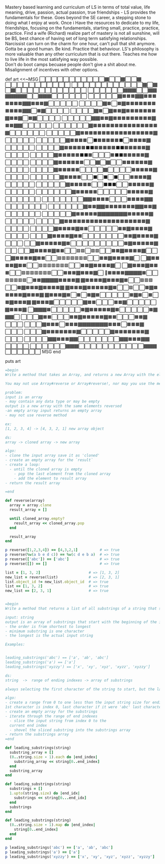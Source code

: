 Mastery based learning and curriculum of LS in terms of total value, life meaning, drive, passion, actual passion, true friendships - LS provides the fundamentals for these.  Goes beyond the SE career, a stepping stone to doing what I enjoy at work.  Once i Have the resources to dedicate to my life, friendships, focusing on the fundamentals, starting small, practice, practice, practice.  Find a wife (Richard) realize part of mastery is not all sunshine, will be BS, best chance of having set of long term satisfying relationships.  Narcissist can turn on the charm for one hour, can't pull that shit anymore.  Gotta be a good human.  Be kind. Practice that behaviour.  LS's philosophy is more valuable than any other curriculum that is out there.  Teaches me how to live life in the most satisfying way possible.  
Don't do boot camps becuase people don't give a shit about me. Misalignment of incentives with other options.  

def art
  <<~MSG
  ⬜⬜⬜⬜⬜⬜⬜⬜⬜⬜⬜🏾⬜⬜🏾⬜⬜🏾⬜⬜⬜⬜⬜⬜⬜⬜⬜⬜⬜
  ⬜⬜⬜⬜⬜⬜⬜⬜⬜⬜⬜⬜🏾⬜🏾⬜🏾⬜⬜⬜⬜⬜⬜⬜⬜⬜⬜⬜⬜
  ⬜⬜⬜⬜⬜⬜🏾🏾🏾⬜⬜🏾🏾🏾🏾🏾🏾🏾⬜⬜🏾🏾🏾⬜⬜⬜⬜⬜⬜
  ⬜⬜⬜⬜⬜🏾🟧🟧🟧🏾🏾🟧🟧🟧🟧🟧🟧🟧🏾🏾🟧🟧🟧🏾⬜⬜⬜⬜⬜
  ⬜⬜⬜⬜🏾🟧⬜🟧🏾🟧🟧🟧🟧🟧🟧🟧🟧🟧🟧🟧🏾🏾⬜🟧🏾⬜⬜⬜⬜
  ⬜⬜⬜⬜🏾🟧⬜🏾🟧🟧🏾🟧🟧🟧🟧🟧🟧🟧🏾🟧🟧🏾⬜🟧🏾⬜⬜⬜⬜
  ⬜⬜⬜⬜⬜🏾🏾🟧🟧🏾🟧🟧🟧🟧🟧🟧🟧🟧🟧🏾🟧🟧🏾🏾⬜⬜⬜⬜⬜
  ⬜⬜⬜⬜⬜⬜🏾🟧🟧🟧🟧🟧🟧🟧🟧🟧🟧🟧🟧🟧🟧🟧🏾⬜⬜⬜⬜⬜⬜
  ⬜⬜⬜⬜⬜🏾🟧🟧🟧🟧🟧🟧🟧🟧🟧🟧🟧🟧🟧🟧🟧🟧🟧🏾⬜⬜⬜⬜⬜
  ⬜⬜⬜⬜⬜🏾🟧🟧🟧🟧⬜⬛🟧🟧🟧🟧🟧⬛⬜🟧🟧🟧🟧🏾⬜⬜⬜⬜⬜
  ⬜⬜⬜⬜🏾🟧🟧🟧🟧🟧⬛⬛🟧🟧🟧🟧🟧⬛⬛🟧🟧🟧🟧🟧🏾⬜⬜⬜⬜
  ⬜⬜⬜⬜🏾🟧🟧🟧🟧🟧⬛⬛🟧⬜⬜⬜🟧⬛⬛🟧🟧🟧🟧🟧🏾⬜⬜⬜⬜
  ⬜⬜⬜⬜🏾🟧🟧🟧🟧🟧🟧⬜⬜🏾⬜🏾⬜⬜🟧🟧🟧🟧🟧🟧🏾⬜⬜⬜⬜
  ⬜⬜⬜⬜🏾🟧🟧🟧🟧🟧⬜⬜⬜⬜🏾⬜⬜⬜⬜🟧🟧🟧🟧🟧🏾⬜⬜⬜⬜
  ⬜⬜⬜⬜⬜🏾🟧🟧🟧🟧⬜⬜⬛⬜⬛⬜⬛⬜⬜🟧🟧🟧🟧🏾⬜⬜⬜⬜⬜
  ⬜⬜⬜⬜⬜🏾🟧🟧🟧🟧🟧⬜⬜⬛⬛⬛⬜⬜🟧🟧🟧🟧🟧🏾⬜⬜⬜⬜⬜
  ⬜⬜⬜⬜⬜⬜🏾🟧🟧🟧🟧🟧⬜⬜⬜⬜⬜🟧🟧🟧🟧🟧🏾⬜⬜⬜⬜⬜⬜
  ⬜⬜⬜⬜⬜⬜⬜🏾🏾🟧🟧🟧🟧⬜⬜⬜🟧🟧🟧🟧🏾🏾⬜⬜⬜⬜⬜⬜⬜
  ⬜⬜⬜⬜⬜⬜🏾🟧🟧🏾🏾🟧🟧🟧🟧🟧🟧🟧🏾🏾🟧🟧🏾⬜⬜⬜⬜⬜⬜
  ⬜⬜⬜⬜⬜🏾🟧🟧🟧🟧🟧🏾🏾🏾🏾🏾🏾🏾🟧🟧🟧🟧🟧🏾⬜⬜⬜⬜⬜
  ⬜⬜⬜⬜🏾🟧🟧🟧🟧🟧🟧🟧🟧🟧🟧🟧🟧🟧🟧🟧🟧🟧🟧🟧🏾⬜⬜⬜⬜
  ⬜⬜⬜⬜🏾🟧🟧🟧🟧🏾🟧🟧⬜⬜⬜⬜⬜🟧🟧🏾🟧🟧🟧🟧🏾⬜⬜⬜⬜
  ⬜⬜⬜🏾🟧🟧🟧🟧🏾🟧🟧⬜⬜⬜⬜⬜⬜⬜🟧🟧🏾🟧🟧🟧🟧🏾⬜⬜⬜
  ⬜⬜🏾🟧🟧🟧🟧🟧🏾🟧⬜⬜⬜⬜⬜⬜⬜⬜⬜🟧🏾🟧🟧🟧🟧🟧🏾⬜⬜
  ⬜⬜🏾🟧🟧🟧🟧🏾🟧🟧⬜⬜🟪🟪⬜🟪🟪⬜⬜🟧🟧🏾🟧🟧🟧🟧🏾⬜⬜
  ⬜🏾🟧🟧🟧🟧🏾🟧🟧⬜⬜🟪🟥🟥🟪🟥🟥🟪⬜⬜🟧🟧🏾🟧🟧🟧🟧🏾⬜
  ⬜🏾🟧🟧🟧🟧🏾🟧🟧⬜⬜🟪🟥🟥🟥🟥🟥🟪⬜⬜🟧🟧🏾🟧🟧🟧🟧🏾⬜
  ⬜🏾🟧🟧🟧🏾🟧🟧🟧⬜⬜🟪🟥🟥🟥🟥🟥🟪⬜⬜🟧🟧🟧🏾🟧🟧🟧🏾⬜
  🏾🟧🟧🟧🟧🏾🏾🏾🏾🟧⬜⬜🟪🟥🟥🟥🟪⬜🟧🟧🏾🏾🏾🏾🟧🟧🟧🟧🏾
  🏾🟧🟧🟧🟧🏾🟧🟧🟧🏾🟧⬜⬜🟪🟥🟪⬜⬜🟧🏾🟧🟧🟧🏾🟧🟧🟧🟧🏾
  🏾🟧🟧🟧🏾🟧🟧🟧🟧🟧🏾🟧⬜⬜🟪⬜⬜🟧🏾🟧🟧🟧🟧🟧🏾🟧🟧🟧🏾
  🏾🟧🟧🟧🏾🟧⬜🟧⬜🟧🏾🟧⬜⬜⬜⬜⬜🟧🏾🟧⬜🟧⬜🟧🏾🟧🟧🟧🏾
  🏾🟧🟧🟧🏾⬜⬜⬜⬜⬜🏾🟧🟧⬜⬜⬜🟧🟧🏾⬜⬜⬜⬜⬜🏾🟧🟧🟧🏾
  ⬜🏾🏾🏾🟧⬜⬜⬜⬜⬜🟧🏾🟧🟧🟧🟧🟧🏾🟧⬜⬜⬜⬜⬜🟧🏾🏾🏾⬜
  ⬜⬜⬜🏾🟧🟧⬜⬜⬜🟧🟧🏾🟧🟧🟧🟧🟧🏾🟧🟧⬜⬜⬜🟧🟧🏾⬜⬜⬜
  ⬜⬜⬜🏾🟧🟧🟧⬜🟧🟧🟧🏾🏾🏾🏾🏾🏾🏾🟧🟧🟧⬜🟧🟧🟧🏾⬜⬜⬜
  ⬜⬜⬜🏾🟧🟧🟧🟧🟧🟧🟧🏾⬜⬜⬜⬜⬜🏾🟧🟧🟧🟧🟧🟧🟧🏾⬜⬜⬜
  ⬜⬜⬜⬜🏾🏾🟧🟧🟧🏾🏾⬜⬜⬜⬜⬜⬜⬜🏾🏾🟧🟧🟧🏾🏾⬜⬜⬜⬜
  ⬜⬜⬜⬜⬜⬜🏾🏾🏾⬜⬜⬜⬜⬜⬜⬜⬜⬜⬜⬜🏾🏾🏾⬜⬜⬜⬜⬜⬜
  MSG
end

puts art
```Ruby
=begin
Write a method that takes an Array, and returns a new Array with the elements of the original list in reverse order. Do not modify the original list.

You may not use Array#reverse or Array#reverse!, nor may you use the method you wrote in the previous exercise.

problem:
input is an array
- may contain any data type or may be empty 
output is a new array with the same elements reversed
-an empty array input returns an empty array
- may not use reverse method

ex: 
[1, 2, 3, 4] -> [4, 3, 2, 1] new array object

ds:
array -> cloned array -> new array

algo:
- clone the input array save it as 'cloned'
- create an empty array for the `result`
- create a loop:
  - until the cloned array is empty
    - pop the last element from the cloned array
    - add the element to result array
- return the result array

=end

def reverse(array)
  array = array.clone
  result_array = []

  until cloned_array.empty?
    result_array << cloned_array.pop
  end

  result_array
end

p reverse([1,2,3,4]) == [4,3,2,1]          # => true
p reverse(%w(a b e d c)) == %w(c d e b a)  # => true
p reverse(['abc']) == ['abc']              # => true
p reverse([]) == []                        # => true

list = [1, 3, 2]                      # => [1, 3, 2]
new_list = reverse(list)              # => [2, 3, 1]
list.object_id != new_list.object_id  # => true
list == [1, 3, 2]                     # => true
new_list == [2, 3, 1]                 # => true


=begin
Write a method that returns a list of all substrings of a string that start at the beginning of the original string. The return value should be arranged in order from shortest to longest substring.

input: string
output is an array of substrings that start with the beginning of the input string
- the order is from shortest to longest
- minimum substring is one character
- the longest is the actual input string

Examples:


leading_substrings('abc') == ['a', 'ab', 'abc']
leading_substrings('a') == ['a']
leading_substrings('xyzzy') == ['x', 'xy', 'xyz', 'xyzz', 'xyzzy']

ds:
string  ->  range of ending indexes -> array of substrings

always selecting the first character of the string to start, but the last character changes at the last index.

algo:
- create a range from 0 to one less than the input string size for ending indexes
1st character is index 0, last character if it were 'abc' last character would be 'c' index 2.
- create an empty array for the substrings
- iterate through the range of end indexes
  - slice the input string from index 0 to the 
  current end index
  - shovel the sliced substring into the substrings array
- return the substrings array
=end

def leading_substrings(string)
  substring_array = []
  (0..string.size - 1).each do |end_index|
    substring_array << string[0..end_index]
  end
  substring_array
end

def leading_substrings(string)
  substrings = []
  1.upto(string.size) do |end_idx|
    substrings << string[0...end_idx]
  end
  substrings
end

def leading_substrings(string)
  (0..string.size - 1).map do |end_index|
    string[0..end_index]
  end
end

p leading_substrings('abc') == ['a', 'ab', 'abc']
p leading_substrings('a') == ['a']
p leading_substrings('xyzzy') == ['x', 'xy', 'xyz', 'xyzz', 'xyzzy']
```
